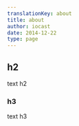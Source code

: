 ```yaml
---
translationKey: about
title: about
author: iocast
date: 2014-12-22
type: page
---
```



## h2

text h2

### h3

text h3
